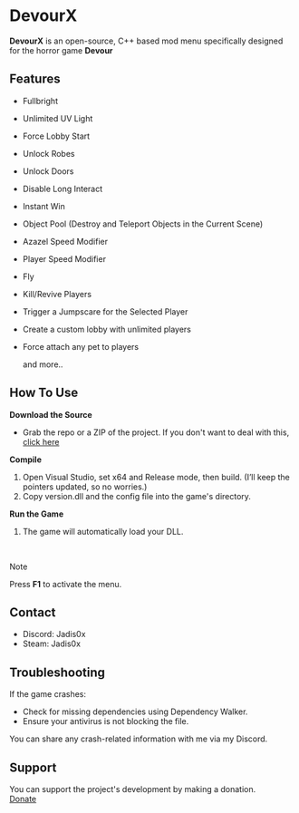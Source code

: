 # DevourX
**DevourX** is an open-source, C++ based mod menu specifically designed for the horror game **Devour**

## Features
- Fullbright
- Unlimited UV Light
- Force Lobby Start
- Unlock Robes
- Unlock Doors
- Disable Long Interact
- Instant Win
- Object Pool (Destroy and Teleport Objects in the Current Scene)
- Azazel Speed Modifier
- Player Speed Modifier
- Fly
- Kill/Revive Players
- Trigger a Jumpscare for the Selected Player
- Create a custom lobby with unlimited players
- Force attach any pet to players

  and more..


## How To Use

**<p>Download the Source</p>**
- Grab the repo or a ZIP of the project. If you don't want to deal with this, [click here](https://github.com/jadis0x/DevourX/releases)




**<p>Compile</p>**
<ol>
<li>Open Visual Studio, set x64 and Release mode, then build. (I’ll keep the pointers updated, so no worries.)</li>
<li>Copy version.dll and the config file into the game's directory.</li>
</ol>

**<p>Run the Game</p>**
<ol>
<li>The game will automatically load your DLL.</li>
</ol>

<br>

> [!NOTE]  
> Press **F1** to activate the menu.


## Contact
- Discord: Jadis0x
- Steam: Jadis0x

## Troubleshooting
If the game crashes:
- Check for missing dependencies using Dependency Walker.
- Ensure your antivirus is not blocking the file.

You can share any crash-related information with me via my Discord.


## Support
You can support the project's development by making a donation.<br>
[Donate](https://buymeacoffee.com/jadis0x)
